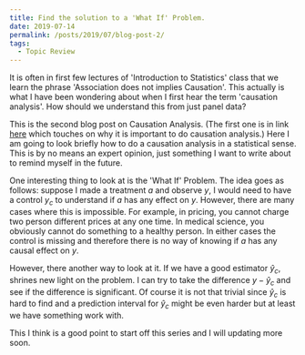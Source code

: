 ```yaml
---
title: Find the solution to a 'What If' Problem.
date: 2019-07-14
permalink: /posts/2019/07/blog-post-2/
tags:
  - Topic Review
---
```


It is often in first few lectures of 'Introduction to Statistics' class that we learn the phrase 'Association does not implies Causation'. This actually is what I have been wondering about when I first hear the term 'causation analysis'. How should we understand this from just panel data?

This is the second blog post on Causation Analysis. (The first one is in link [here](https://yiliu9090.github.io//posts/2019/07/blog-post-1/) which touches on why it is important to do causation analysis.) Here I am going to look briefly how to do a causation analysis in a statistical sense. This is by no means an expert opinion, just something I want to write about to remind myself in the future. 

One interesting thing to look at is the 'What If' Problem. The idea goes as follows: suppose I made a treatment $a$ and observe $y$, I would need to have a control $y_c$ to understand if $a$ has any effect on $y$. However, there are many cases where this is impossible. For example, in pricing, you cannot charge two person different prices at any one time. In medical science, you obviously cannot do something to a healthy person. In either cases the control is missing and therefore there is no way of knowing if $a$ has any causal effect on $y$. 

However, there another way to look at it. If we have a good estimator $\hat{y}_c$, shrines new light on the problem. I can try to take the difference $y - \hat{y}_c$ and see if the difference is significant. Of course it is not that trivial since $\hat{y}_c$ is hard to find and a prediction interval for $\hat{y}_c$ might be even harder but at least we have something work with.

This I think is a good point to start off this series and I will updating more soon. 




